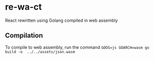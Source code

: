 # re-wa-ct
React rewritten using Golang compiled in web assembly

## Compilation

To compile to web assembly, run the command `GOOS=js GOARCH=wasm go build -o  ../../assets/json.wasm`

